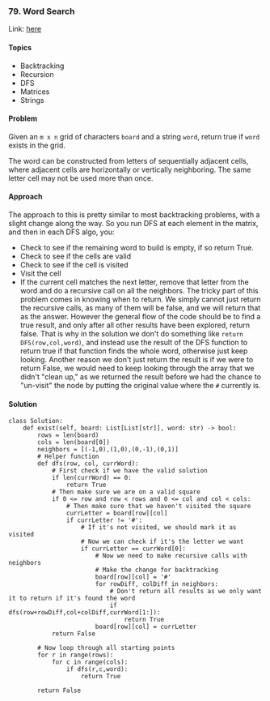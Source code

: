 ### 79. Word Search

Link: [here](https://leetcode.com/problems/word-search/)

#### Topics
- Backtracking
- Recursion
- DFS
- Matrices
- Strings

#### Problem
Given an `m x n` grid of characters `board` and a string `word`, return true if `word` exists in the grid.

The word can be constructed from letters of sequentially adjacent cells, where adjacent cells are horizontally or vertically neighboring. The same letter cell may not be used more than once.

#### Approach
The approach to this is pretty similar to most backtracking problems, with a slight change along the way.
So you run DFS at each element in the matrix, and then in each DFS algo, you:
- Check to see if the remaining word to build is empty, if so return True.
- Check to see if the cells are valid
- Check to see if the cell is visited
- Visit the cell
- If the current cell matches the next letter, remove that letter from the word and do a recursive call on all the neighbors.
The tricky part of this problem comes in knowing when to return. We simply cannot just return the recursive calls, as many of them will be false, and we will return that as the answer. However the general flow of the code should be to find a true result, and only after all other results have been explored, return false. That is why in the solution we don't do something like `return DFS(row,col,word)`, and instead use the result of the DFS function to return true if that function finds the whole word, otherwise just keep looking. Another reason we don't just return the result is if we were to return False, we would need to keep looking through the array that we didn't "clean up," as we returned the result before we had the chance to "un-visit" the node by putting the original value where the `#` currently is.

#### Solution
```
class Solution:
    def exist(self, board: List[List[str]], word: str) -> bool:
        rows = len(board)
        cols = len(board[0])
        neighbors = [(-1,0),(1,0),(0,-1),(0,1)]
        # Helper function
        def dfs(row, col, currWord):
            # First check if we have the valid solution
            if len(currWord) == 0:
                return True
            # Then make sure we are on a valid square 
            if 0 <= row and row < rows and 0 <= col and col < cols:
                # Then make sure that we haven't visited the square
                currLetter = board[row][col]
                if currLetter != '#':
                    # If it's not visited, we should mark it as visited
                    # Now we can check if it's the letter we want
                    if currLetter == currWord[0]:
                        # Now we need to make recursive calls with neighbors
                        # Make the change for backtracking
                        board[row][col] = '#'
                        for rowDiff, colDiff in neighbors:
                            # Don't return all results as we only want it to return if it's found the word
                            if dfs(row+rowDiff,col+colDiff,currWord[1:]):
                                return True
                        board[row][col] = currLetter
            return False

        # Now loop through all starting points
        for r in range(rows):
            for c in range(cols):
                if dfs(r,c,word):
                    return True
        
        return False
```